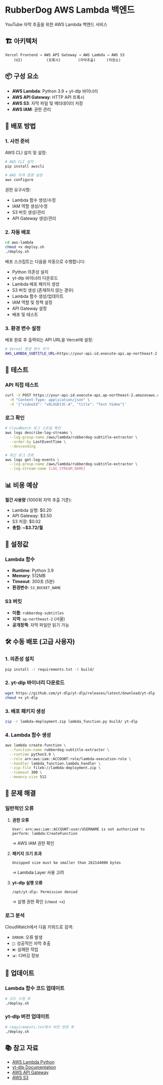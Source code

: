 # RubberDog AWS Lambda 백엔드

YouTube 자막 추출을 위한 AWS Lambda 백엔드 서비스

## 🏗️ 아키텍처

```
Vercel Frontend → AWS API Gateway → AWS Lambda → AWS S3
    (UI)           (프록시)        (자막추출)     (저장소)
```

## 📦 구성 요소

- **AWS Lambda**: Python 3.9 + yt-dlp 바이너리
- **AWS API Gateway**: HTTP API 프록시
- **AWS S3**: 자막 파일 및 메타데이터 저장
- **AWS IAM**: 권한 관리

## 🚀 배포 방법

### 1. 사전 준비

AWS CLI 설치 및 설정:
```bash
# AWS CLI 설치
pip install awscli

# AWS 자격 증명 설정
aws configure
```

권한 요구사항:
- Lambda 함수 생성/수정
- IAM 역할 생성/수정
- S3 버킷 생성/관리
- API Gateway 생성/관리

### 2. 자동 배포

```bash
cd aws-lambda
chmod +x deploy.sh
./deploy.sh
```

배포 스크립트는 다음을 자동으로 수행합니다:
- Python 의존성 설치
- yt-dlp 바이너리 다운로드
- Lambda 배포 패키지 생성
- S3 버킷 생성 (존재하지 않는 경우)
- Lambda 함수 생성/업데이트
- IAM 역할 및 정책 설정
- API Gateway 설정
- 배포 및 테스트

### 3. 환경 변수 설정

배포 완료 후 출력되는 API URL을 Vercel에 설정:

```bash
# Vercel 환경 변수 추가
AWS_LAMBDA_SUBTITLE_URL=https://your-api-id.execute-api.ap-northeast-2.amazonaws.com/prod/extract-subtitle
```

## 🧪 테스트

### API 직접 테스트

```bash
curl -X POST https://your-api-id.execute-api.ap-northeast-2.amazonaws.com/prod/extract-subtitle \
  -H "Content-Type: application/json" \
  -d '{"videoId": "vOLXGEt3C-A", "title": "Test Video"}'
```

### 로그 확인

```bash
# CloudWatch 로그 스트림 확인
aws logs describe-log-streams \
  --log-group-name /aws/lambda/rubberdog-subtitle-extractor \
  --order-by LastEventTime \
  --descending

# 최신 로그 조회
aws logs get-log-events \
  --log-group-name /aws/lambda/rubberdog-subtitle-extractor \
  --log-stream-name [LOG_STREAM_NAME]
```

## 📊 비용 예상

**월간 사용량** (1000회 자막 추출 기준):
- Lambda 실행: $0.20
- API Gateway: $3.50
- S3 저장: $0.02
- **총합: ~$3.72/월**

## 🔧 설정값

### Lambda 함수
- **Runtime**: Python 3.9
- **Memory**: 512MB
- **Timeout**: 300초 (5분)
- **환경변수**: `S3_BUCKET_NAME`

### S3 버킷
- **이름**: `rubberdog-subtitles`
- **지역**: `ap-northeast-2` (서울)
- **공개정책**: 자막 파일만 읽기 가능

## 🛠️ 수동 배포 (고급 사용자)

### 1. 의존성 설치
```bash
pip install -r requirements.txt -t build/
```

### 2. yt-dlp 바이너리 다운로드
```bash
wget https://github.com/yt-dlp/yt-dlp/releases/latest/download/yt-dlp
chmod +x yt-dlp
```

### 3. 배포 패키지 생성
```bash
zip -r lambda-deployment.zip lambda_function.py build/ yt-dlp
```

### 4. Lambda 함수 생성
```bash
aws lambda create-function \
  --function-name rubberdog-subtitle-extractor \
  --runtime python3.9 \
  --role arn:aws:iam::ACCOUNT:role/lambda-execution-role \
  --handler lambda_function.lambda_handler \
  --zip-file fileb://lambda-deployment.zip \
  --timeout 300 \
  --memory-size 512
```

## 🐛 문제 해결

### 일반적인 오류

1. **권한 오류**
   ```
   User: arn:aws:iam::ACCOUNT:user/USERNAME is not authorized to perform: lambda:CreateFunction
   ```
   → AWS IAM 권한 확인

2. **패키지 크기 초과**
   ```
   Unzipped size must be smaller than 262144000 bytes
   ```
   → Lambda Layer 사용 고려

3. **yt-dlp 실행 오류**
   ```
   /opt/yt-dlp: Permission denied
   ```
   → 실행 권한 확인 (`chmod +x`)

### 로그 분석

CloudWatch에서 다음 키워드로 검색:
- `ERROR`: 오류 발생
- `🎉`: 성공적인 자막 추출
- `❌`: 실패한 작업
- `📊`: 디버깅 정보

## 🔄 업데이트

### Lambda 함수 코드 업데이트
```bash
# 코드 수정 후
./deploy.sh
```

### yt-dlp 버전 업데이트
```bash
# requirements.txt에서 버전 변경 후
./deploy.sh
```

## 📚 참고 자료

- [AWS Lambda Python](https://docs.aws.amazon.com/lambda/latest/dg/lambda-python.html)
- [yt-dlp Documentation](https://github.com/yt-dlp/yt-dlp)
- [AWS API Gateway](https://docs.aws.amazon.com/apigateway/)
- [AWS S3](https://docs.aws.amazon.com/s3/)